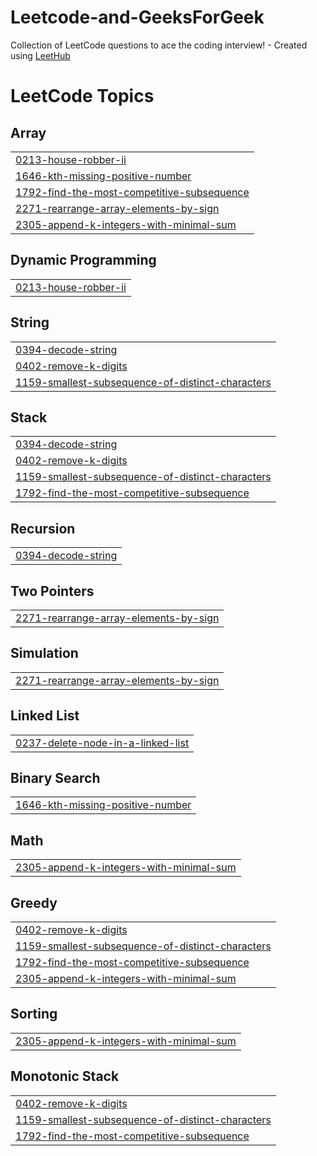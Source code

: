 # Leetcode-and-GeeksForGeek
Collection of LeetCode questions to ace the coding interview! - Created using [LeetHub](https://github.com/QasimWani/LeetHub)

<!---LeetCode Topics Start-->
# LeetCode Topics
## Array
|  |
| ------- |
| [0213-house-robber-ii](https://github.com/Aadarsh-aadi/Leetcode-and-GeeksForGeek/tree/master/0213-house-robber-ii) |
| [1646-kth-missing-positive-number](https://github.com/Aadarsh-aadi/Leetcode-and-GeeksForGeek/tree/master/1646-kth-missing-positive-number) |
| [1792-find-the-most-competitive-subsequence](https://github.com/Aadarsh-aadi/Leetcode-and-GeeksForGeek/tree/master/1792-find-the-most-competitive-subsequence) |
| [2271-rearrange-array-elements-by-sign](https://github.com/Aadarsh-aadi/Leetcode-and-GeeksForGeek/tree/master/2271-rearrange-array-elements-by-sign) |
| [2305-append-k-integers-with-minimal-sum](https://github.com/Aadarsh-aadi/Leetcode-and-GeeksForGeek/tree/master/2305-append-k-integers-with-minimal-sum) |
## Dynamic Programming
|  |
| ------- |
| [0213-house-robber-ii](https://github.com/Aadarsh-aadi/Leetcode-and-GeeksForGeek/tree/master/0213-house-robber-ii) |
## String
|  |
| ------- |
| [0394-decode-string](https://github.com/Aadarsh-aadi/Leetcode-and-GeeksForGeek/tree/master/0394-decode-string) |
| [0402-remove-k-digits](https://github.com/Aadarsh-aadi/Leetcode-and-GeeksForGeek/tree/master/0402-remove-k-digits) |
| [1159-smallest-subsequence-of-distinct-characters](https://github.com/Aadarsh-aadi/Leetcode-and-GeeksForGeek/tree/master/1159-smallest-subsequence-of-distinct-characters) |
## Stack
|  |
| ------- |
| [0394-decode-string](https://github.com/Aadarsh-aadi/Leetcode-and-GeeksForGeek/tree/master/0394-decode-string) |
| [0402-remove-k-digits](https://github.com/Aadarsh-aadi/Leetcode-and-GeeksForGeek/tree/master/0402-remove-k-digits) |
| [1159-smallest-subsequence-of-distinct-characters](https://github.com/Aadarsh-aadi/Leetcode-and-GeeksForGeek/tree/master/1159-smallest-subsequence-of-distinct-characters) |
| [1792-find-the-most-competitive-subsequence](https://github.com/Aadarsh-aadi/Leetcode-and-GeeksForGeek/tree/master/1792-find-the-most-competitive-subsequence) |
## Recursion
|  |
| ------- |
| [0394-decode-string](https://github.com/Aadarsh-aadi/Leetcode-and-GeeksForGeek/tree/master/0394-decode-string) |
## Two Pointers
|  |
| ------- |
| [2271-rearrange-array-elements-by-sign](https://github.com/Aadarsh-aadi/Leetcode-and-GeeksForGeek/tree/master/2271-rearrange-array-elements-by-sign) |
## Simulation
|  |
| ------- |
| [2271-rearrange-array-elements-by-sign](https://github.com/Aadarsh-aadi/Leetcode-and-GeeksForGeek/tree/master/2271-rearrange-array-elements-by-sign) |
## Linked List
|  |
| ------- |
| [0237-delete-node-in-a-linked-list](https://github.com/Aadarsh-aadi/Leetcode-and-GeeksForGeek/tree/master/0237-delete-node-in-a-linked-list) |
## Binary Search
|  |
| ------- |
| [1646-kth-missing-positive-number](https://github.com/Aadarsh-aadi/Leetcode-and-GeeksForGeek/tree/master/1646-kth-missing-positive-number) |
## Math
|  |
| ------- |
| [2305-append-k-integers-with-minimal-sum](https://github.com/Aadarsh-aadi/Leetcode-and-GeeksForGeek/tree/master/2305-append-k-integers-with-minimal-sum) |
## Greedy
|  |
| ------- |
| [0402-remove-k-digits](https://github.com/Aadarsh-aadi/Leetcode-and-GeeksForGeek/tree/master/0402-remove-k-digits) |
| [1159-smallest-subsequence-of-distinct-characters](https://github.com/Aadarsh-aadi/Leetcode-and-GeeksForGeek/tree/master/1159-smallest-subsequence-of-distinct-characters) |
| [1792-find-the-most-competitive-subsequence](https://github.com/Aadarsh-aadi/Leetcode-and-GeeksForGeek/tree/master/1792-find-the-most-competitive-subsequence) |
| [2305-append-k-integers-with-minimal-sum](https://github.com/Aadarsh-aadi/Leetcode-and-GeeksForGeek/tree/master/2305-append-k-integers-with-minimal-sum) |
## Sorting
|  |
| ------- |
| [2305-append-k-integers-with-minimal-sum](https://github.com/Aadarsh-aadi/Leetcode-and-GeeksForGeek/tree/master/2305-append-k-integers-with-minimal-sum) |
## Monotonic Stack
|  |
| ------- |
| [0402-remove-k-digits](https://github.com/Aadarsh-aadi/Leetcode-and-GeeksForGeek/tree/master/0402-remove-k-digits) |
| [1159-smallest-subsequence-of-distinct-characters](https://github.com/Aadarsh-aadi/Leetcode-and-GeeksForGeek/tree/master/1159-smallest-subsequence-of-distinct-characters) |
| [1792-find-the-most-competitive-subsequence](https://github.com/Aadarsh-aadi/Leetcode-and-GeeksForGeek/tree/master/1792-find-the-most-competitive-subsequence) |
<!---LeetCode Topics End-->